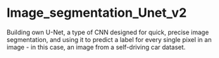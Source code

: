 # Image_segmentation_Unet_v2
Building own U-Net, a type of CNN designed for quick, precise image segmentation, and using it to predict a label for every single pixel in an image - in this case, an image from a self-driving car dataset.
